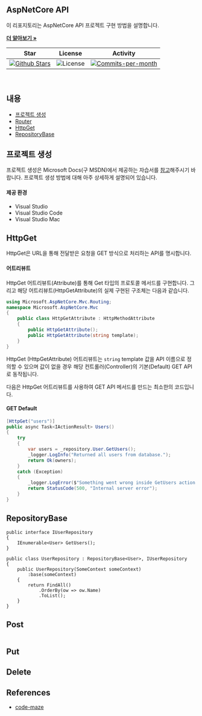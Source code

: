 ## AspNetCore API

이 리포지토리는 AspNetCore API 프로젝트 구현 방법을 설명합니다. <br />

<a href="https://github.com/devncore/devncore"><strong>더 알아보기 »</strong></a>
 
| Star | License | Activity |
|:----:|:-------:|:--------:|
| <a href="https://github.com/devncore/docs/stargazers"><img src="https://img.shields.io/github/stars/devncore/docs" alt="Github Stars"></a> | <img src="https://img.shields.io/github/license/devncore/docs" alt="License"> | <a href="https://github.com/devncore/docs/pulse"><img src="https://img.shields.io/github/commit-activity/m/devncore/docs" alt="Commits-per-month"></a> |

<br />

## 내용
- [프로젝트 생성](#프로젝트-생성)
- [Router](#Router)
- [HttpGet](#HttpGet)
- [RepositoryBase](#RepositoryBase)

## 프로젝트 생성
프로젝트 생성은 Microsoft Docs(구 MSDN)에서 제공하는 자습서를 [참고](https://microsoft.com)해주시기 바랍니다. 프로젝트 생성 방법에 대해 아주 상세하게 설명되어 있습니다.
#### 제공 환경
- Visual Studio
- Visual Studio Code
- Visual Studio Mac

## HttpGet
HttpGet은 URL을 통해 전달받은 요청을 GET 방식으로 처리하는 API를 명시합니다.
#### 어트리뷰트
HttpGet 어트리뷰트(Attribute)를 통해 Get 타입의 프로토콜 메서드를 구현합니다. 그리고 해당 어트리뷰트(HttpGetAttribute)의 실제 구현된 구조체는 다음과 같습니다.
```csharp
using Microsoft.AspNetCore.Mvc.Routing;
namespace Microsoft.AspNetCore.Mvc
{
    public class HttpGetAttribute : HttpMethodAttribute
    {
        public HttpGetAttribute();
        public HttpGetAttribute(string template);
    }
}
```
HttpGet (HttpGetAttribute) 어트리뷰트는 `string` template 값을 API 이름으로 정의할 수 있으며 값이 없을 경우 해당 컨트롤러(Controller)의 기본(Default) GET API로 동작됩니다.

다음은 HttpGet 어트리뷰트를 사용하여 GET API 메서드를 만드는 최소한의 코드입니다.

#### GET Default
```csharp
[HttpGet("users")]
public async Task<IActionResult> Users()
{
    try 
    {
        var users = _repository.User.GetUsers();
        _logger.LogInfo("Returned all users from database.");
        return Ok(owners);
    }
    catch (Exception)
    {
        _logger.LogError($"Something went wrong inside GetUsers action: {ex.Message}");
        return StatusCode(500, "Internal server error");
    }
}
```

## RepositoryBase

```
public interface IUserRepository
{
    IEnumerable<User> GetUsers();
}
```

```
public class UserRepository : RepositoryBase<User>, IUserRepository
{
    public UserRepository(SomeContext someContext)
        :base(someContext)
    {
        return FindAll()
            .OrderBy(ow => ow.Name)
            .ToList();
    }
}
```


## Post
```

```
## Put

## Delete

## References
- [code-maze](https://code-maze-com/net-core-web-development-part6/)
